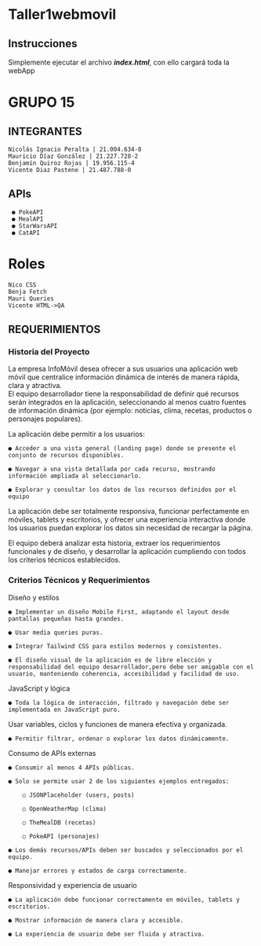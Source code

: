 # Taller1webmovil

## Instrucciones
Simplemente ejecutar el archivo ***index.html***, con ello cargará toda la webApp

# GRUPO 15

## INTEGRANTES
    Nicolás Ignacio Peralta | 21.004.634-8
    Mauricio Díaz González | 21.227.728-2
    Benjamín Quiroz Rojas | 19.956.115-4
    Vicente Diaz Pastene | 21.487.788-0

## APIs
     ● PokeAPI
     ● MealAPI
     ● StarWarsAPI
     ● CatAPI

# Roles
    Nico CSS
    Benja Fetch
    Mauri Queries
    Vicente HTML->QA


## REQUERIMIENTOS 

### Historia del Proyecto

La empresa InfoMóvil desea ofrecer a sus usuarios una aplicación web móvil que centralice información
dinámica de interés de manera rápida, clara y atractiva.  
El equipo desarrollador tiene la responsabilidad de definir qué recursos serán integrados en la aplicación,
seleccionando al menos cuatro fuentes de información dinámica (por ejemplo: noticias, clima, recetas,
productos o personajes populares).  

La aplicación debe permitir a los usuarios:

    ● Acceder a una vista general (landing page) donde se presente el conjunto de recursos disponibles.

    ● Navegar a una vista detallada por cada recurso, mostrando información ampliada al seleccionarlo.

    ● Explorar y consultar los datos de los recursos definidos por el equipo

La aplicación debe ser totalmente responsiva, funcionar perfectamente en móviles, tablets y escritorios, y
ofrecer una experiencia interactiva donde los usuarios puedan explorar los datos sin necesidad de recargar
la página.

El equipo deberá analizar esta historia, extraer los requerimientos funcionales y de diseño, y desarrollar la
aplicación cumpliendo con todos los criterios técnicos establecidos.

### Criterios Técnicos y Requerimientos

Diseño y estilos

    ● Implementar un diseño Mobile First, adaptando el layout desde pantallas pequeñas hasta grandes.

    ● Usar media queries puras. 

    ● Integrar Tailwind CSS para estilos modernos y consistentes.

    ● El diseño visual de la aplicación es de libre elección y responsabilidad del equipo desarrollador,pero debe ser amigable con el usuario, manteniendo coherencia, accesibilidad y facilidad de uso.

JavaScript y lógica

    ● Toda la lógica de interacción, filtrado y navegación debe ser implementada en JavaScript puro.

Usar variables, ciclos y funciones de manera efectiva y organizada.

    ● Permitir filtrar, ordenar o explorar los datos dinámicamente.

Consumo de APIs externas

    ● Consumir al menos 4 APIs públicas.

    ● Solo se permite usar 2 de los siguientes ejemplos entregados:

        ○ JSONPlaceholder (users, posts)

        ○ OpenWeatherMap (clima)

        ○ TheMealDB (recetas)

        ○ PokeAPI (personajes)

    ● Los demás recursos/APIs deben ser buscados y seleccionados por el equipo.

    ● Manejar errores y estados de carga correctamente.

Responsividad y experiencia de usuario

    ● La aplicación debe funcionar correctamente en móviles, tablets y escritorios.

    ● Mostrar información de manera clara y accesible.

    ● La experiencia de usuario debe ser fluida y atractiva.

